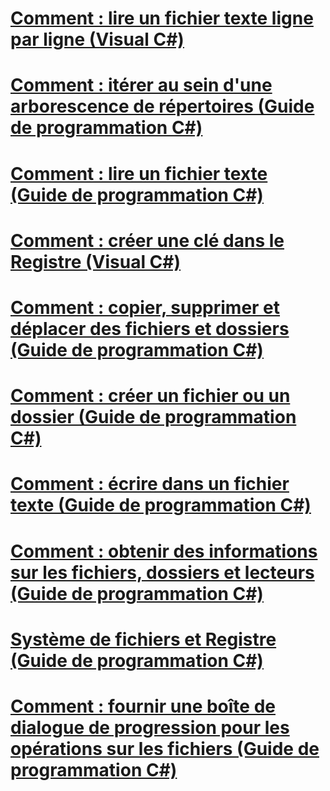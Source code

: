 # [Comment : lire un fichier texte ligne par ligne (Visual C#)](how-to-read-a-text-file-one-line-at-a-time.md)
# [Comment : itérer au sein d'une arborescence de répertoires (Guide de programmation C#)](how-to-iterate-through-a-directory-tree.md)
# [Comment : lire un fichier texte (Guide de programmation C#)](how-to-read-from-a-text-file.md)
# [Comment : créer une clé dans le Registre (Visual C#)](how-to-create-a-key-in-the-registry.md)
# [Comment : copier, supprimer et déplacer des fichiers et dossiers (Guide de programmation C#)](how-to-copy-delete-and-move-files-and-folders.md)
# [Comment : créer un fichier ou un dossier (Guide de programmation C#)](how-to-create-a-file-or-folder.md)
# [Comment : écrire dans un fichier texte (Guide de programmation C#)](how-to-write-to-a-text-file.md)
# [Comment : obtenir des informations sur les fichiers, dossiers et lecteurs (Guide de programmation C#)](how-to-get-information-about-files-folders-and-drives.md)
# [Système de fichiers et Registre (Guide de programmation C#)](file-system-and-the-registry.md)
# [Comment : fournir une boîte de dialogue de progression pour les opérations sur les fichiers (Guide de programmation C#)](how-to-provide-a-progress-dialog-box-for-file-operations.md)
